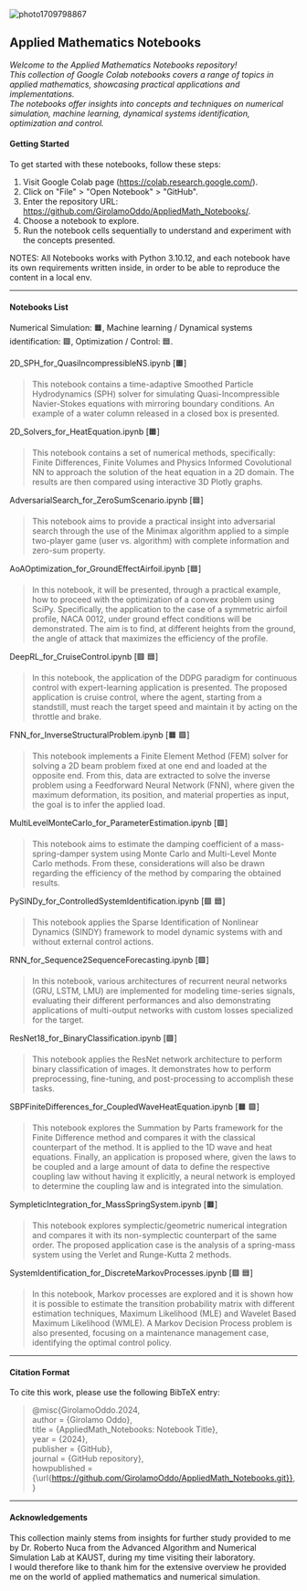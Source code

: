 
![photo1709798867](https://github.com/GirolamoOddo/AppliedMath_Notebooks/assets/101062431/395d8eeb-85fa-473c-95c9-6c9db31c6d64)



## **Applied Mathematics Notebooks**
_Welcome to the Applied Mathematics Notebooks repository!  
This collection of Google Colab notebooks covers a range of topics in applied mathematics, showcasing practical applications and implementations.     
The notebooks offer insights into concepts and techniques on numerical simulation, machine learning, dynamical systems identification, optimization and control._

#### **Getting Started**
To get started with these notebooks, follow these steps:    
1.  Visit Google Colab page (https://colab.research.google.com/).    
2.  Click on "File" > "Open Notebook" > "GitHub".  
3.  Enter the repository URL: https://github.com/GirolamoOddo/AppliedMath_Notebooks/.    
4.  Choose a notebook to explore.  
5.  Run the notebook cells sequentially to understand and experiment with the concepts presented.

NOTES: All Notebooks works with Python 3.10.12, and each notebook have its own requirements written inside, in order to be able to reproduce the content in a local env.    
  
---
#### **Notebooks List**
Numerical Simulation: 🟧, 
Machine learning / Dynamical systems identification: 🟩, 
Optimization / Control: 🟦.  

2D_SPH_for_QuasiIncompressibleNS.ipynb [🟧]  
> This notebook contains a time-adaptive Smoothed Particle Hydrodynamics (SPH) solver for simulating Quasi-Incompressible Navier-Stokes equations with mirroring boundary conditions. An example of a water column released in a closed box is presented.  

2D_Solvers_for_HeatEquation.ipynb [🟧]  
> This notebook contains a set of numerical methods, specifically: Finite Differences, Finite Volumes and Physics Informed Covolutional NN to approach the solution of the heat equation in a 2D domain. The results are then compared using interactive 3D Plotly graphs.

AdversarialSearch_for_ZeroSumScenario.ipynb [🟦]    
>This notebook aims to provide a practical insight into adversarial search through the use of the Minimax algorithm applied to a simple two-player game (user vs. algorithm) with complete information and zero-sum property.

AoAOptimization_for_GroundEffectAirfoil.ipynb [🟦]    
> In this notebook, it will be presented, through a practical example, how to proceed with the optimization of a convex problem using SciPy. Specifically, the application to the case of a symmetric airfoil profile, NACA 0012, under ground effect conditions will be demonstrated. The aim is to find, at different heights from the ground, the angle of attack that maximizes the efficiency of the profile.

DeepRL_for_CruiseControl.ipynb [🟩 🟦]      
> In this notebook, the application of the DDPG paradigm for continuous control with expert-learning application is presented. The proposed application is cruise control, where the agent, starting from a standstill, must reach the target speed and maintain it by acting on the throttle and brake.  
   
FNN_for_InverseStructuralProblem.ipynb [🟧 🟩]
> This notebook implements a Finite Element Method (FEM) solver for solving a 2D beam problem fixed at one end and loaded at the opposite end. From this, data are extracted to solve the inverse problem using a Feedforward Neural Network (FNN), where given the maximum deformation, its position, and material properties as input, the goal is to infer the applied load.

MultiLevelMonteCarlo_for_ParameterEstimation.ipynb [🟩]  
> This notebook aims to estimate the damping coefficient of a mass-spring-damper system using Monte Carlo and Multi-Level Monte Carlo methods. From these, considerations will also be drawn regarding the efficiency of the method by comparing the obtained results.
  
PySINDy_for_ControlledSystemIdentification.ipynb [🟩 🟦]    
> This notebook applies the Sparse Identification of Nonlinear Dynamics (SINDY) framework to model dynamic systems with and without external control actions.  
  
RNN_for_Sequence2SequenceForecasting.ipynb [🟩]  
> In this notebook, various architectures of recurrent neural networks (GRU, LSTM, LMU) are implemented for modeling time-series signals, evaluating their different performances and also demonstrating applications of multi-output networks with custom losses specialized for the target.  

ResNet18_for_BinaryClassification.ipynb [🟩]  
> This notebook applies the ResNet network architecture to perform binary classification of images. It demonstrates how to perform preprocessing, fine-tuning, and post-processing to accomplish these tasks.  

SBPFiniteDifferences_for_CoupledWaveHeatEquation.ipynb [🟧 🟩]  
> This notebook explores the Summation by Parts framework for the Finite Difference method and compares it with the classical counterpart of the method. It is applied to the 1D wave and heat equations. Finally, an application is proposed where, given the laws to be coupled and a large amount of data to define the respective coupling law without having it explicitly, a neural network is employed to determine the coupling law and is integrated into the simulation.  

SympleticIntegration_for_MassSpringSystem.ipynb [🟧]  
> This notebook explores symplectic/geometric numerical integration and compares it with its non-symplectic counterpart of the same order. The proposed application case is the analysis of a spring-mass system using the Verlet and Runge-Kutta 2 methods.

SystemIdentification_for_DiscreteMarkovProcesses.ipynb [🟩 🟦]    
>In this notebook, Markov processes are explored and it is shown how it is possible to estimate the transition probability matrix with different estimation techniques, Maximum Likelihood (MLE) and Wavelet Based Maximum Likelihood (WMLE). A Markov Decision Process problem is also presented, focusing on a maintenance management case, identifying the optimal control policy.
  
---
#### **Citation Format**

To cite this work, please use the following BibTeX entry:  

>@misc{GirolamoOddo.2024,  
  author = {Girolamo Oddo},  
  title = {AppliedMath_Notebooks: Notebook Title},  
  year = {2024},  
  publisher = {GitHub},  
  journal = {GitHub repository},  
  howpublished = {\url{https://github.com/GirolamoOddo/AppliedMath_Notebooks.git}},  
}

---
#### **Acknowledgements**

This collection mainly stems from insights for further study provided to me by Dr. Roberto Nuca from the Advanced Algorithm and Numerical Simulation Lab at KAUST, during my time visiting their laboratory.  
I would therefore like to thank him for the extensive overview he provided me on the world of applied mathematics and numerical simulation.
